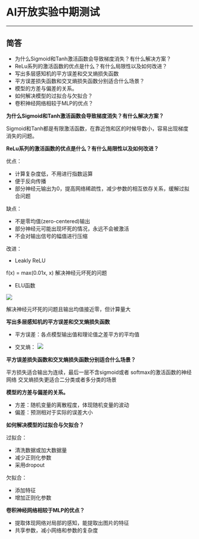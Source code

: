# AI开放实验中期测试

-----------------

## 简答

 - 为什么Sigmoid和Tanh激活函数会导致梯度消失？有什么解决方案？ 
 - ReLu系列的激活函数的优点是什么？有什么局限性以及如何改进？
 - 写出多层感知机的平方误差和交叉熵损失函数
 - 平方误差损失函数和交叉熵损失函数分别适合什么场景？
 - 模型的方差与偏差的关系。
 - 如何解决模型的过拟合与欠拟合？
 - 卷积神经网络相较于MLP的优点？


**为什么Sigmoid和Tanh激活函数会导致梯度消失？有什么解决方案？**

Sigmoid和Tanh都是有限激活函数，在靠近饱和区的时候导数小，容易出现梯度消失的问题。


**ReLu系列的激活函数的优点是什么？有什么局限性以及如何改进？**

优点：

 - 计算复杂度低，不用进行指数运算
 - 便于反向传播
 - 部分神经元输出为0，提高网络稀疏性，减少参数的相互依存关系，缓解过拟合问题

缺点：

 - 不是零均值(zero-centered)输出
 - 部分神经元可能出现坏死的情况，永远不会被激活
 - 不会对输出信号的幅值进行压缩
 
改进：

 - Leakly ReLU
 
f(x) = max(0.01x, x) 解决神经元坏死的问题

 - ELU函数
 
![](https://latex.codecogs.com/gif.latex?f\left&space;(&space;x&space;\right&space;)=\begin{cases}&space;x&space;&&space;\text{&space;if&space;}&space;x%3E0&space;\\\\&space;\alpha&space;\left&space;(&space;e^{x}-1&space;\right&space;)&space;&&space;otherwose&space;\end{cases})

解决神经元坏死的问题且输出均值接近零，但计算量大


**写出多层感知机的平方误差和交叉熵损失函数**

 - 平方误差：各点模型输出值和理论值之差平方的平均值
 
 - 交叉熵：
 ![](https://img-blog.csdn.net/20160402172100739)


**平方误差损失函数和交叉熵损失函数分别适合什么场景？**

平方损失适合输出为连续，最后一层不含sigmoid或者 softmax的激活函数的神经网络
交叉熵损失更适合二分类或者多分类的场景


**模型的方差与偏差的关系。**

 - 方差：随机变量的离散程度，体现随机变量的波动
 - 偏差：预测相对于实际的误差大小


**如何解决模型的过拟合与欠拟合？**

 过拟合：
  - 清洗数据或加大数据量
  - 减少正则化参数
  - 采用dropout
  
欠拟合：
 - 添加特征
 - 增加正则化参数


**卷积神经网络相较于MLP的优点？**

 - 提取体现网络对局部的感知，能提取出图片的特征
 - 共享参数，减小网络和参数的复杂度


